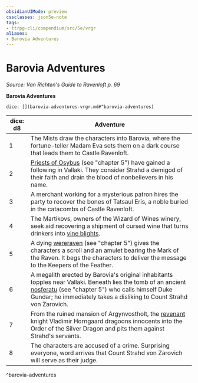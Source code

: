 ```yaml
---
obsidianUIMode: preview
cssclasses: json5e-note
tags:
- ttrpg-cli/compendium/src/5e/vrgr
aliases:
- Barovia Adventures
---
```

# Barovia Adventures
*Source: Van Richten's Guide to Ravenloft p. 69* 

**Barovia Adventures**

`dice: [](barovia-adventures-vrgr.md#^barovia-adventures)`

| dice: d8 | Adventure |
|----------|-----------|
| 1 | The Mists draw the characters into Barovia, where the fortune-teller Madam Eva sets them on a dark course that leads them to Castle Ravenloft. |
| 2 | [Priests of Osybus](/3-Mechanics/CLI/Compendium/bestiary/humanoid/priest-of-osybus-vrgr.md) (see "chapter 5") have gained a following in Vallaki. They consider Strahd a demigod of their faith and drain the blood of nonbelievers in his name. |
| 3 | A merchant working for a mysterious patron hires the party to recover the bones of Tatsaul Eris, a noble buried in the catacombs of Castle Ravenloft. |
| 4 | The Martikovs, owners of the Wizard of Wines winery, seek aid recovering a shipment of cursed wine that turns drinkers into [vine blights](/3-Mechanics/CLI/Compendium/bestiary/plant/vine-blight.md). |
| 5 | A dying [wereraven](/3-Mechanics/CLI/Compendium/bestiary/humanoid/wereraven-vrgr.md) (see "chapter 5") gives the characters a scroll and an amulet bearing the Mark of the Raven. It begs the characters to deliver the message to the Keepers of the Feather. |
| 6 | A megalith erected by Barovia's original inhabitants topples near Vallaki. Beneath lies the tomb of an ancient [nosferatu](/3-Mechanics/CLI/Compendium/bestiary/undead/nosferatu-vrgr.md) (see "chapter 5") who calls himself Duke Gundar; he immediately takes a disliking to Count Strahd von Zarovich. |
| 7 | From the ruined mansion of Argynvostholt, the [revenant](/3-Mechanics/CLI/Compendium/bestiary/undead/revenant.md) knight Vladimir Horngaard dragoons innocents into the Order of the Silver Dragon and pits them against Strahd's servants. |
| 8 | The characters are accused of a crime. Surprising everyone, word arrives that Count Strahd von Zarovich will serve as their judge. |
^barovia-adventures